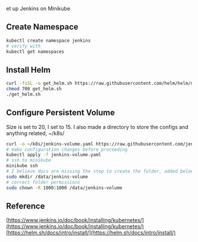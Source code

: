 et up Jenkins on Minikube
## Create Namespace
```bash
kubectl create namespace jenkins
# verify with
kubectl get namespaces
`````````````

## Install Helm
```bash
curl -fsSL -o get_helm.sh https://raw.githubusercontent.com/helm/helm/main/scripts/get-helm-3
chmod 700 get_helm.sh
./get_helm.sh
```

## Configure Persistent Volume
Size is set to 20, I set to 15. I also made a directory to store the configs and anything related, ~/k8s/
```bash
curl -o ~/k8s/jenkins-volume.yaml https://raw.githubusercontent.com/jenkins-infra/jenkins.io/master/content/doc/tutorials/kubernetes/installing-jenkins-on-kubernetes/jenkins-volume.yaml
# make configuration changes before proceeding
kubectl apply -f jenkins-volume.yaml
# ssh to minikube
minikube ssh
# I believe docs are missing the step to create the folder, added below
sudo mkdir /data/jenkins-volume
# correct folder permissions
sudo chown -R 1000:1000 /data/jenkins-volume
```



## Reference
[https://www.jenkins.io/doc/book/installing/kubernetes/](https://www.jenkins.io/doc/book/installing/kubernetes/)
[https://helm.sh/docs/intro/install/](https://helm.sh/docs/intro/install/)

